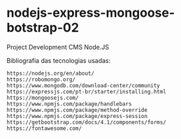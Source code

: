 # nodejs-express-mongoose-botstrap-02
Project Development CMS Node.JS

Bibliografia das tecnologias usadas:
	
	https://nodejs.org/en/about/
	https://robomongo.org/
	https://www.mongodb.com/download-center/community
	https://expressjs.com/pt-br/starter/installing.html
	https://mongoosejs.com/
	https://www.npmjs.com/package/handlebars
	https://www.npmjs.com/package/method-override
	https://www.npmjs.com/package/express-session
	https://getbootstrap.com/docs/4.1/components/forms/
	https://fontawesome.com/
